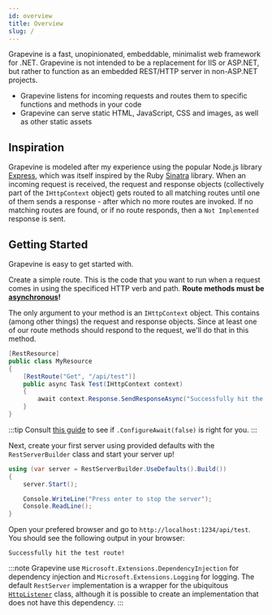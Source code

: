 ```yaml
---
id: overview
title: Overview
slug: /
---
```


Grapevine is a fast, unopinionated, embeddable, minimalist web framework for .NET. Grapevine is not intended to be a replacement for IIS or ASP.NET, but rather to function as an embedded REST/HTTP server in non-ASP.NET projects.

- Grapevine listens for incoming requests and routes them to specific functions and methods in your code
- Grapevine can serve static HTML, JavaScript, CSS and images, as well as other static assets

## Inspiration

Grapevine is modeled after my experience using the popular Node.js library [Express](http://expressjs.com/), which was itself inspired by the Ruby [Sinatra](http://sinatrarb.com/) library. When an incoming request is received, the request and response objects (collectively part of the `IHttpContext` object) gets routed to all matching routes until one of them sends a response - after which no more routes are invoked. If no matching routes are found, or if no route responds, then a `Not Implemented` response is sent.

## Getting Started

Grapevine is easy to get started with.

Create a simple route. This is the code that you want to run when a request comes in using the specificed HTTP verb and path. **Route methods must be [asynchronous](https://docs.microsoft.com/en-us/dotnet/csharp/programming-guide/concepts/async/)!**

The only argument to your method is an `IHttpContext` object. This contains (among other things) the request and response objects. Since at least one of our route methods should respond to the request, we'll do that in this method.

```csharp
[RestResource]
public class MyResource
{
    [RestRoute("Get", "/api/test")]
    public async Task Test(IHttpContext context)
    {
        await context.Response.SendResponseAsync("Successfully hit the test route!").ConfigureAwait(false);
    }
}
```

:::tip
Consult [this guide](https://devblogs.microsoft.com/dotnet/configureawait-faq/) to see if `.ConfigureAwait(false)` is right for you.
:::

Next, create your first server using provided defaults with the `RestServerBuilder` class and start your server up!

```csharp
using (var server = RestServerBuilder.UseDefaults().Build())
{
    server.Start();

    Console.WriteLine("Press enter to stop the server");
    Console.ReadLine();
}
```

Open your prefered browser and go to `http://localhost:1234/api/test`. You should see the following output in your browser:

```
Successfully hit the test route!
```

:::note
Grapevine use `Microsoft.Extensions.DependencyInjection` for dependency injection and `Microsoft.Extensions.Logging` for logging. The default `RestServer` implementation is a wrapper for the ubiquitous [`HttpListener`](https://docs.microsoft.com/en-us/dotnet/api/system.net.httplistener?view=net-5.0) class, although it is possible to create an implementation that does not have this dependency.
:::
